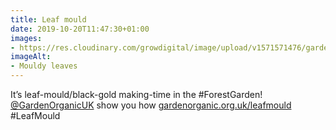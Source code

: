 ```yaml
---
title: Leaf mould
date: 2019-10-20T11:47:30+01:00
images:
- https://res.cloudinary.com/growdigital/image/upload/v1571571476/gardenorganic-leafmould.jpg
imageAlt:
- Mouldy leaves
---
```


It’s leaf-mould/black-gold making-time in the #ForestGarden! [@GardenOrganicUK](https://twitter.com/GardenOrganicUK) show you how [gardenorganic.org.uk/leafmould](https://www.gardenorganic.org.uk/leafmould) #LeafMould
